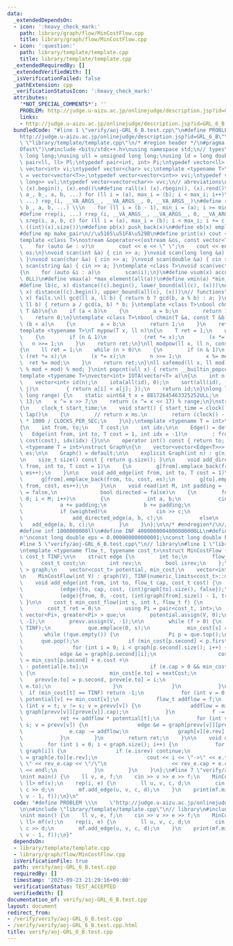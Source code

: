 ```yaml
---
data:
  _extendedDependsOn:
  - icon: ':heavy_check_mark:'
    path: library/graph/flow/MinCostFlow.cpp
    title: library/graph/flow/MinCostFlow.cpp
  - icon: ':question:'
    path: library/template/template.cpp
    title: library/template/template.cpp
  _extendedRequiredBy: []
  _extendedVerifiedWith: []
  _isVerificationFailed: false
  _pathExtension: cpp
  _verificationStatusIcon: ':heavy_check_mark:'
  attributes:
    '*NOT_SPECIAL_COMMENTS*': ''
    PROBLEM: http://judge.u-aizu.ac.jp/onlinejudge/description.jsp?id=GRL_6_B
    links:
    - http://judge.u-aizu.ac.jp/onlinejudge/description.jsp?id=GRL_6_B
  bundledCode: "#line 1 \"verify/aoj-GRL_6_B.test.cpp\"\n#define PROBLEM \\\n    \"\
    http://judge.u-aizu.ac.jp/onlinejudge/description.jsp?id=GRL_6_B\"\n\n#line 2\
    \ \"library/template/template.cpp\"\n/* #region header */\n#pragma GCC optimize(\"\
    Ofast\")\n#include <bits/stdc++.h>\nusing namespace std;\n// types\nusing ll =\
    \ long long;\nusing ull = unsigned long long;\nusing ld = long double;\ntypedef\
    \ pair<ll, ll> Pl;\ntypedef pair<int, int> Pi;\ntypedef vector<ll> vl;\ntypedef\
    \ vector<int> vi;\ntypedef vector<char> vc;\ntemplate <typename T>\nusing mat\
    \ = vector<vector<T>>;\ntypedef vector<vector<int>> vvi;\ntypedef vector<vector<long\
    \ long>> vvl;\ntypedef vector<vector<char>> vvc;\n// abreviations\n#define all(x)\
    \ (x).begin(), (x).end()\n#define rall(x) (x).rbegin(), (x).rend()\n#define rep_(i,\
    \ a_, b_, a, b, ...) for (ll i = (a), max_i = (b); i < max_i; i++)\n#define rep(i,\
    \ ...) rep_(i, __VA_ARGS__, __VA_ARGS__, 0, __VA_ARGS__)\n#define rrep_(i, a_,\
    \ b_, a, b, ...) \\\n    for (ll i = (b - 1), min_i = (a); i >= min_i; i--)\n\
    #define rrep(i, ...) rrep_(i, __VA_ARGS__, __VA_ARGS__, 0, __VA_ARGS__)\n#define\
    \ srep(i, a, b, c) for (ll i = (a), max_i = (b); i < max_i; i += c)\n#define SZ(x)\
    \ ((int)(x).size())\n#define pb(x) push_back(x)\n#define eb(x) emplace_back(x)\n\
    #define mp make_pair\n//\u5165\u51FA\u529B\n#define print(x) cout << x << endl\n\
    template <class T>\nostream &operator<<(ostream &os, const vector<T> &v)\n{\n\
    \    for (auto &e : v)\n        cout << e << \" \";\n    cout << endl;\n    return\
    \ os;\n}\nvoid scan(int &a) { cin >> a; }\nvoid scan(long long &a) { cin >> a;\
    \ }\nvoid scan(char &a) { cin >> a; }\nvoid scan(double &a) { cin >> a; }\nvoid\
    \ scan(string &a) { cin >> a; }\ntemplate <class T>\nvoid scan(vector<T> &a)\n\
    {\n    for (auto &i : a)\n        scan(i);\n}\n#define vsum(x) accumulate(all(x),\
    \ 0LL)\n#define vmax(a) *max_element(all(a))\n#define vmin(a) *min_element(all(a))\n\
    #define lb(c, x) distance((c).begin(), lower_bound(all(c), (x)))\n#define ub(c,\
    \ x) distance((c).begin(), upper_bound(all(c), (x)))\n// functions\n// gcd(0,\
    \ x) fails.\nll gcd(ll a, ll b) { return b ? gcd(b, a % b) : a; }\nll lcm(ll a,\
    \ ll b) { return a / gcd(a, b) * b; }\ntemplate <class T>\nbool chmax(T &a, const\
    \ T &b)\n{\n    if (a < b)\n    {\n        a = b;\n        return 1;\n    }\n\
    \    return 0;\n}\ntemplate <class T>\nbool chmin(T &a, const T &b)\n{\n    if\
    \ (b < a)\n    {\n        a = b;\n        return 1;\n    }\n    return 0;\n}\n\
    template <typename T>\nT mypow(T x, ll n)\n{\n    T ret = 1;\n    while (n > 0)\n\
    \    {\n        if (n & 1)\n            (ret *= x);\n        (x *= x);\n     \
    \   n >>= 1;\n    }\n    return ret;\n}\nll modpow(ll x, ll n, const ll mod)\n\
    {\n    ll ret = 1;\n    while (n > 0)\n    {\n        if (n & 1)\n           \
    \ (ret *= x);\n        (x *= x);\n        n >>= 1;\n        x %= mod;\n      \
    \  ret %= mod;\n    }\n    return ret;\n}\nll safemod(ll x, ll mod) { return (x\
    \ % mod + mod) % mod; }\nint popcnt(ull x) { return __builtin_popcountll(x); }\n\
    template <typename T>\nvector<int> IOTA(vector<T> a)\n{\n    int n = a.size();\n\
    \    vector<int> id(n);\n    iota(all(id), 0);\n    sort(all(id), [&](int i, int\
    \ j)\n         { return a[i] < a[j]; });\n    return id;\n}\nlong long xor64(long\
    \ long range) {\n    static uint64_t x = 88172645463325252ULL;\n    x ^= x <<\
    \ 13;\n    x ^= x >> 7;\n    return (x ^= x << 17) % range;\n}\nstruct Timer\n\
    {\n    clock_t start_time;\n    void start() { start_time = clock(); }\n    int\
    \ lap()\n    {\n        // return x ms.\n        return (clock() - start_time)\
    \ * 1000 / CLOCKS_PER_SEC;\n    }\n};\ntemplate <typename T = int>\nstruct Edge\n\
    {\n    int from, to;\n    T cost;\n    int idx;\n\n    Edge() = default;\n\n \
    \   Edge(int from, int to, T cost = 1, int idx = -1)\n        : from(from), to(to),\
    \ cost(cost), idx(idx) {}\n\n    operator int() const { return to; }\n};\n\ntemplate\
    \ <typename T = int>\nstruct Graph\n{\n    vector<vector<Edge<T>>> g;\n    int\
    \ es;\n\n    Graph() = default;\n\n    explicit Graph(int n) : g(n), es(0) {}\n\
    \n    size_t size() const { return g.size(); }\n\n    void add_directed_edge(int\
    \ from, int to, T cost = 1)\n    {\n        g[from].emplace_back(from, to, cost,\
    \ es++);\n    }\n\n    void add_edge(int from, int to, T cost = 1)\n    {\n  \
    \      g[from].emplace_back(from, to, cost, es);\n        g[to].emplace_back(to,\
    \ from, cost, es++);\n    }\n\n    void read(int M, int padding = -1, bool weighted\
    \ = false,\n              bool directed = false)\n    {\n        for (int i =\
    \ 0; i < M; i++)\n        {\n            int a, b;\n            cin >> a >> b;\n\
    \            a += padding;\n            b += padding;\n            T c = T(1);\n\
    \            if (weighted)\n                cin >> c;\n            if (directed)\n\
    \                add_directed_edge(a, b, c);\n            else\n             \
    \   add_edge(a, b, c);\n        }\n    }\n};\n\n/* #endregion*/\n// constant\n\
    #define inf 1000000000ll\n#define INF 4000000004000000000LL\n#define endl '\\\
    n'\nconst long double eps = 0.000000000000001;\nconst long double PI = 3.141592653589793;\n\
    #line 5 \"verify/aoj-GRL_6_B.test.cpp\"\n// library\n#line 1 \"library/graph/flow/MinCostFlow.cpp\"\
    \ntemplate <typename flow_t, typename cost_t>\nstruct MinCostFlow {\n    const\
    \ cost_t TINF;\n\n    struct edge {\n        int to;\n        flow_t cap;\n  \
    \      cost_t cost;\n        int rev;\n        bool isrev;\n    };\n    vector<vector<edge>\
    \ > graph;\n    vector<cost_t> potential, min_cost;\n    vector<int> prevv, preve;\n\
    \n    MinCostFlow(int V) : graph(V), TINF(numeric_limits<cost_t>::max()) {}\n\n\
    \    void add_edge(int from, int to, flow_t cap, cost_t cost) {\n        graph[from].emplace_back(\n\
    \            (edge){to, cap, cost, (int)graph[to].size(), false});\n        graph[to].emplace_back(\n\
    \            (edge){from, 0, -cost, (int)graph[from].size() - 1, true});\n   \
    \ }\n\n    cost_t min_cost_flow(int s, int t, flow_t f) {\n        int V = (int)graph.size();\n\
    \        cost_t ret = 0;\n        using Pi = pair<cost_t, int>;\n        priority_queue<Pi,\
    \ vector<Pi>, greater<Pi> > que;\n        potential.assign(V, 0);\n        preve.assign(V,\
    \ -1);\n        prevv.assign(V, -1);\n\n        while (f > 0) {\n            min_cost.assign(V,\
    \ TINF);\n            que.emplace(0, s);\n            min_cost[s] = 0;\n     \
    \       while (!que.empty()) {\n                Pi p = que.top();\n          \
    \      que.pop();\n                if (min_cost[p.second] < p.first) continue;\n\
    \                for (int i = 0; i < graph[p.second].size(); i++) {\n        \
    \            edge &e = graph[p.second][i];\n                    cost_t nextCost\
    \ = min_cost[p.second] + e.cost +\n                                      potential[p.second]\
    \ - potential[e.to];\n                    if (e.cap > 0 && min_cost[e.to] > nextCost)\
    \ {\n                        min_cost[e.to] = nextCost;\n                    \
    \    prevv[e.to] = p.second, preve[e.to] = i;\n                        que.emplace(min_cost[e.to],\
    \ e.to);\n                    }\n                }\n            }\n          \
    \  if (min_cost[t] == TINF) return -1;\n            for (int v = 0; v < V; v++)\
    \ potential[v] += min_cost[v];\n            flow_t addflow = f;\n            for\
    \ (int v = t; v != s; v = prevv[v]) {\n                addflow = min(addflow,\
    \ graph[prevv[v]][preve[v]].cap);\n            }\n            f -= addflow;\n\
    \            ret += addflow * potential[t];\n            for (int v = t; v !=\
    \ s; v = prevv[v]) {\n                edge &e = graph[prevv[v]][preve[v]];\n \
    \               e.cap -= addflow;\n                graph[v][e.rev].cap += addflow;\n\
    \            }\n        }\n        return ret;\n    }\n\n    void output() {\n\
    \        for (int i = 0; i < graph.size(); i++) {\n            for (auto &e :\
    \ graph[i]) {\n                if (e.isrev) continue;\n                auto &rev_e\
    \ = graph[e.to][e.rev];\n                cout << i << \"->\" << e.to << \" (flow:\
    \ \" << rev_e.cap << \"/\"\n                     << rev_e.cap + e.cap << \")\"\
    \ << endl;\n            }\n        }\n    }\n};\n#line 7 \"verify/aoj-GRL_6_B.test.cpp\"\
    \nint main() {\n    ll v, e, f;\n    cin >> v >> e >> f;\n    MinCostFlow<ll,\
    \ ll> mf(v);\n    rep(i, e) {\n        ll u, v, c, d;\n        cin >> u >> v >>\
    \ c >> d;\n        mf.add_edge(u, v, c, d);\n    }\n    print(mf.min_cost_flow(0,\
    \ v - 1, f));\n}\n"
  code: "#define PROBLEM \\\n    \"http://judge.u-aizu.ac.jp/onlinejudge/description.jsp?id=GRL_6_B\"\
    \n\n#include \"library/template/template.cpp\"\n// library\n#include \"library/graph/flow/MinCostFlow.cpp\"\
    \nint main() {\n    ll v, e, f;\n    cin >> v >> e >> f;\n    MinCostFlow<ll,\
    \ ll> mf(v);\n    rep(i, e) {\n        ll u, v, c, d;\n        cin >> u >> v >>\
    \ c >> d;\n        mf.add_edge(u, v, c, d);\n    }\n    print(mf.min_cost_flow(0,\
    \ v - 1, f));\n}"
  dependsOn:
  - library/template/template.cpp
  - library/graph/flow/MinCostFlow.cpp
  isVerificationFile: true
  path: verify/aoj-GRL_6_B.test.cpp
  requiredBy: []
  timestamp: '2023-09-23 21:29:16+09:00'
  verificationStatus: TEST_ACCEPTED
  verifiedWith: []
documentation_of: verify/aoj-GRL_6_B.test.cpp
layout: document
redirect_from:
- /verify/verify/aoj-GRL_6_B.test.cpp
- /verify/verify/aoj-GRL_6_B.test.cpp.html
title: verify/aoj-GRL_6_B.test.cpp
---
```

